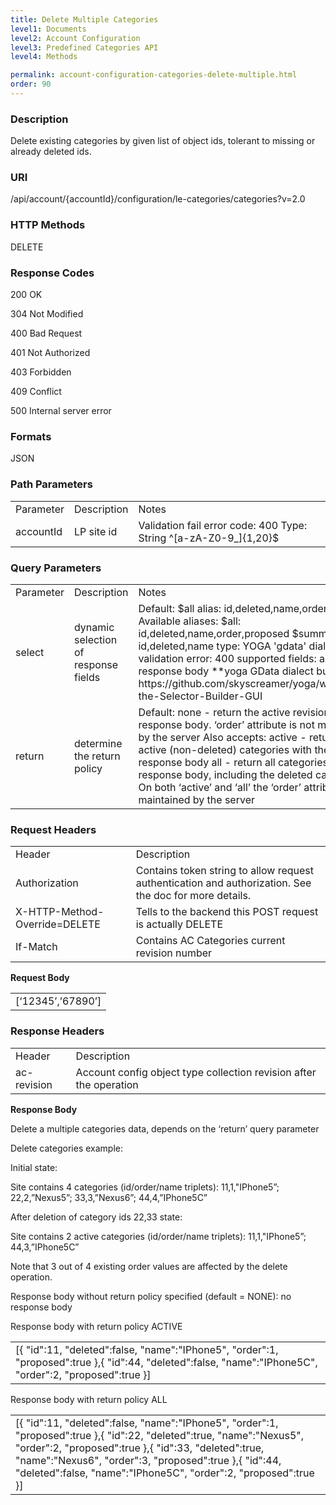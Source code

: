 ```yaml
---
title: Delete Multiple Categories
level1: Documents
level2: Account Configuration
level3: Predefined Categories API
level4: Methods

permalink: account-configuration-categories-delete-multiple.html
order: 90
---
```


### Description

Delete existing categories by given list of object ids, tolerant to missing or already deleted ids.

### URI

/api/account/{accountId}/configuration/le-categories/categories?v=2.0

### HTTP Methods

DELETE

### Response Codes

200 OK

304 Not Modified

400 Bad Request

401 Not Authorized

403 Forbidden

409 Conflict

500 Internal server error

### Formats

JSON

### Path Parameters

<table>
  <tr>
    <td>Parameter</td>
    <td>Description</td>
    <td>Notes</td>
  </tr>
  <tr>
    <td>accountId</td>
    <td>LP site id</td>
    <td>Validation fail error code: 400
Type: String ^[a-zA-Z0-9_]{1,20}$</td>
  </tr>
</table>


### Query Parameters

<table>
  <tr>
    <td>Parameter</td>
    <td>Description</td>
    <td>Notes</td>
  </tr>
  <tr>
    <td>select</td>
    <td>dynamic selection of response fields</td>
    <td>Default: $all alias: id,deleted,name,order,proposed
Available aliases:
$all: id,deleted,name,order,proposed
$summary: id,deleted,name
type: YOGA 'gdata' dialect
validation error: 400
supported fields: any in response body
**yoga GData dialect builder url:
https://github.com/skyscreamer/yoga/wiki/Using-the-Selector-Builder-GUI</td>
  </tr>
  <tr>
    <td>return</td>
    <td>determine the return policy </td>
    <td>Default: none - return the active revision with no response body. ‘order’ attribute is not maintained by the server
Also accepts:
active - return all active (non-deleted) categories with the response body
all - return all categories with the response body, including the deleted categories
On both ‘active’ and ‘all’ the ‘order’ attribute is maintained by the server</td>
  </tr>
</table>


### Request Headers

<table>
  <tr>
    <td>Header</td>
    <td>Description</td>
  </tr>
  <tr>
    <td>Authorization</td>
    <td>Contains token string to allow request authentication and authorization. See the doc for more details.</td>
  </tr>
  <tr>
    <td>X-HTTP-Method-Override=DELETE</td>
    <td>Tells to the backend this POST request is actually DELETE</td>
  </tr>
  <tr>
    <td>If-Match</td>
    <td>Contains AC Categories current revision number</td>
  </tr>
</table>


**Request Body**

<table>
  <tr>
    <td>[‘12345’,’67890’]</td>
  </tr>
</table>


### Response Headers

<table>
  <tr>
    <td>Header</td>
    <td>Description</td>
  </tr>
  <tr>
    <td>ac-revision</td>
    <td>Account config object type collection revision after the operation</td>
  </tr>
</table>


**Response Body**

Delete a multiple categories data, depends on the ‘return’ query parameter

Delete categories example:

Initial state:

Site contains 4 categories (id/order/name triplets): 11,1,"IPhone5”; 22,2,”Nexus5”; 33,3,”Nexus6”; 44,4,”IPhone5C”

After deletion of category ids 22,33 state:

Site contains 2 active categories (id/order/name triplets): 11,1,"IPhone5”; 44,3,”IPhone5C”

Note that 3 out of 4 existing order values are affected by the delete operation.

Response body without return policy specified (default = NONE): no response body

Response body with return policy ACTIVE

<table>
  <tr>
    <td>[{
        "id":11,
        "deleted":false,
        "name":"IPhone5",
        "order":1,
        "proposed":true
 },{
        "id":44,
        "deleted":false,
        "name":"IPhone5C",
        "order":2,
        "proposed":true
 }]</td>
  </tr>
</table>


Response body with return policy ALL

<table>
  <tr>
    <td>[{
        "id":11,
        "deleted":false,
        "name":"IPhone5",
        "order":1,
        "proposed":true
 },{
        "id":22,
        "deleted":true,
        "name":"Nexus5",
        "order":2,
        "proposed":true
 },{
        "id":33,
        "deleted":true,
        "name":"Nexus6",
        "order":3,
        "proposed":true
 },{
        "id":44,
        "deleted":false,
        "name":"IPhone5C",
        "order":2,
        "proposed":true
 }]</td>
  </tr>
</table>
